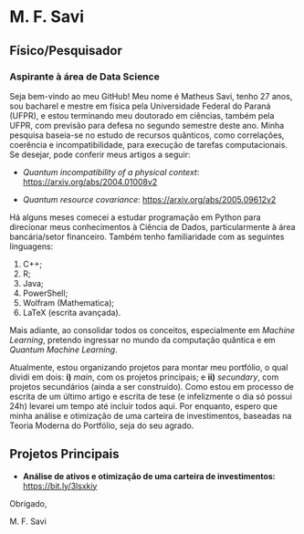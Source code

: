 # M. F. Savi
## Físico/Pesquisador
### Aspirante à área de Data Science

Seja bem-vindo ao meu GitHub! Meu nome é Matheus Savi, tenho 27 anos, sou bacharel e mestre em física pela Universidade Federal do Paraná (UFPR), e estou terminando meu doutorado em ciências, também pela UFPR, com previsão para defesa no segundo semestre deste ano. Minha pesquisa baseia-se no estudo de recursos quânticos, como correlações, coerência e incompatibilidade, para execução de tarefas computacionais. Se desejar, pode conferir meus artigos a seguir:

- _Quantum incompatibility of a physical context_: https://arxiv.org/abs/2004.01008v2

- _Quantum resource covariance_: https://arxiv.org/abs/2005.09612v2

Há alguns meses comecei a estudar programação em Python para direcionar meus conhecimentos à Ciência de Dados, particularmente à área bancária/setor financeiro. Também tenho familiaridade com as seguintes linguagens:

1. C++;
2. R;
3. Java;
4. PowerShell;
5. Wolfram (Mathematica);
6. LaTeX (escrita avançada). 

Mais adiante, ao consolidar todos os conceitos, especialmente em _Machine Learning_, pretendo ingressar no mundo da computação quântica e em _Quantum Machine Learning_.

Atualmente, estou organizando projetos para montar meu portfólio, o qual dividi em dois: **i)** _main_, com os projetos principais; e **ii)** _secundary_, com projetos secundários (ainda a ser construído). Como estou em processo de escrita de um último artigo e escrita de tese (e infelizmente o dia só possui 24h) levarei um tempo até incluir todos aqui. Por enquanto, espero que minha análise e otimização de uma carteira de investimentos, baseadas na Teoria Moderna do Portfólio, seja do seu agrado.

## Projetos Principais
- **Análise de ativos e otimização de uma carteira de investimentos:** https://bit.ly/3lsxkiy

Obrigado,

M. F. Savi
